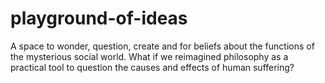 # playground-of-ideas
A space to wonder, question, create and for beliefs about the functions of the mysterious social world.
What if we reimagined philosophy as a practical tool to question the causes and effects of human suffering?
